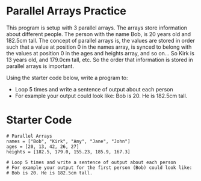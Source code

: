 # Parallel Arrays Practice

This program is setup with 3 parallel arrays. The arrays store information about different people. The person with the name Bob, is 20 years old and 182.5cm tall. The concept of parallel arrays is, the values are stored in order such that a value at position 0 in the names array, is synced to belong with the values at position 0 in the ages and heights array, and so on... So Kirk is 13 years old, and 179.0cm tall, etc. So the order that information is stored in parallel arrays is important.

Using the starter code below, write a program to:

- Loop 5 times and write a sentence of output about each person
- For example your output could look like: Bob is 20. He is 182.5cm tall.

# Starter Code

```
# Parallel Arrays
names = ["Bob", "Kirk", "Amy", "Jane", "John"]
ages = [20, 13, 42, 26, 27]
heights = [182.5, 179.0, 155.23, 185.9, 167.3]

# Loop 5 times and write a sentence of output about each person
# For example your output for the first person (Bob) could look like:
# Bob is 20. He is 182.5cm tall.
```

